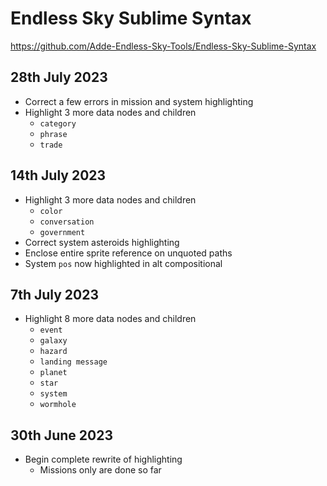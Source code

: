 # Endless Sky Sublime Syntax
<https://github.com/Adde-Endless-Sky-Tools/Endless-Sky-Sublime-Syntax>
## 28th July 2023
- Correct a few errors in mission and system highlighting
- Highlight 3 more data nodes and children
  - `category`
  - `phrase`
  - `trade`
## 14th July 2023
- Highlight 3 more data nodes and children
  - `color`
  - `conversation`
  - `government`
- Correct system asteroids highlighting
- Enclose entire sprite reference on unquoted paths
- System `pos` now highlighted in alt compositional
## 7th July 2023
- Highlight 8 more data nodes and children
  - `event`
  - `galaxy`
  - `hazard`
  - `landing message`
  - `planet`
  - `star`
  - `system`
  - `wormhole`
## 30th June 2023
- Begin complete rewrite of highlighting
  - Missions only are done so far